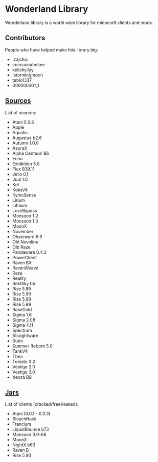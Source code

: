# Wonderland Library
Wonderland library is a world wide library for minecraft clients and mods.

## Contributors
People who have helped make this library big:
- .zajchu.
- coccocoahelper
- kellohyllyy
- .stormingmoon
- tabio1337
- 000000001_1

## [Sources](https://github.com/MarkGG8181/WonderlandLibrary/tree/main/sources)
List of sources:
- Atani 0.0.3
- Apple
- Aquatic
- Augustus b2.6
- Autumn 1.0.0
- AzuraX
- Alpha Centauri B6
- Echo
- Exhibition 5.0
- Flux B39.11
- Jello 0.1
- Juul 1.0
- Ket
- KoksV4
- KyinoSense
- Lirium
- Lithium
- LoseBypass
- Monsoon 1.2
- Monsoon 1.3
- MoonX
- November
- Ohareware 6.9
- Old Novoline
- Old Raze
- Pandaware 0.4.3
- PowerClient
- Raven BX
- RavenWeave
- Raze
- Reality
- RektSky b5
- Rise 5.89
- Rise 5.90
- Rise 5.98
- Rise 5.99
- RoseGold
- Sigma 1.6
- Sigma 2.08
- Sigma 4.11
- Spectrum
- Straightware
- Sudo
- Summer Reborn 5.0
- TankV4
- Thea
- Tomato 0.2
- Vestige 2.0
- Vestige 3.0
- Xenza B9

## [Jars](https://github.com/MarkGG8181/WonderlandLibrary/tree/main/jars)
List of clients (cracked/free/leaked):
- Atani (0.0.1 - 0.0.3)
- BleachHack
- Francium
- LiquidBounce b73
- Monsoon 3.0-A6
- MoonX
- NightX b63
- Raven B-
- Rise 5.90
